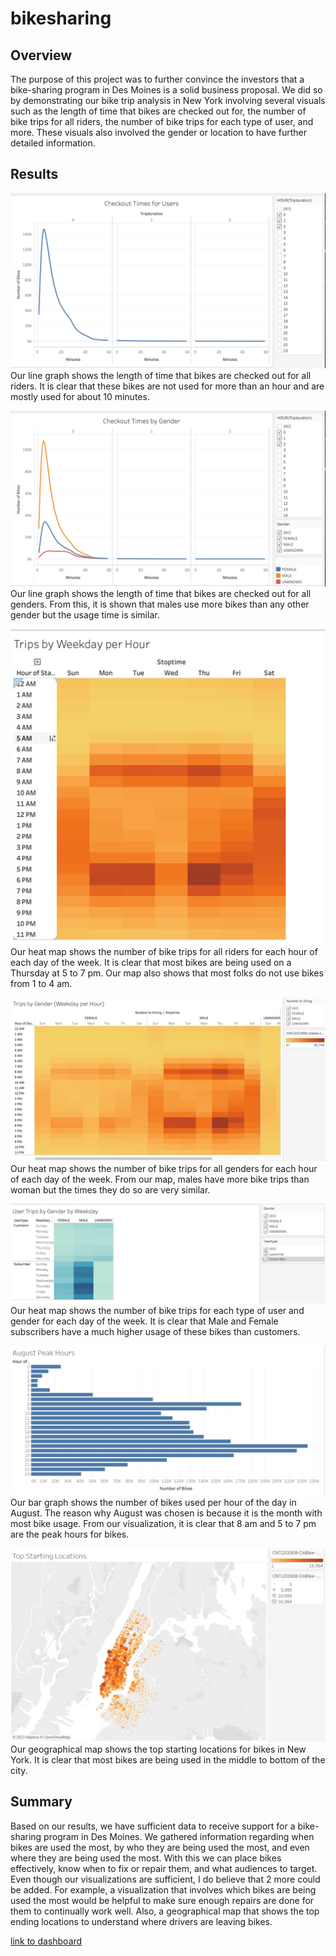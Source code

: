 # bikesharing

## Overview

The purpose of this project was to further convince the investors that a bike-sharing program in Des Moines is a solid business proposal. We did so by demonstrating our bike trip analysis in New York involving several visuals such as the length of time that bikes are checked out for, the number of bike trips for all riders, the number of bike trips for each type of user, and more. These visuals also involved the gender or location to have further detailed information. 

## Results

![Checkout_time_users](Results/checkout_times_for_users.png)
Our line graph shows the length of time that bikes are checked out for all riders. It is clear that these bikes are not used for more than an hour and are mostly used for about 10 minutes.

![Checkiut_time_gender](Results/checkout_times_by_gender.png)
Our line graph shows the length of time that bikes are checked out for all genders. From this, it is shown that males use more bikes than any other gender but the usage time is similar.

![Trips_by_weekday](Results/trips_by_weekday_per_hour.png)
Our heat map shows the number of bike trips for all riders for each hour of each day of the week. It is clear that most bikes are being used on a Thursday at 5 to 7 pm. Our map also shows that most folks do not use bikes from 1 to 4 am. 

![Trips_by_gender](Results/trips_by_gender.png)
Our heat map shows the number of bike trips for all genders for each hour of each day of the week. From our map, males have more bike trips than woman but the times they do so are very similar.

![User_trips_gender](Results/user_trips_by_gender.png)
Our heat map shows the number of bike trips for each type of user and gender for each day of the week. It is clear that Male and Female subscribers have a much higher usage of these bikes than customers.

![August_hours](Results/august_peak_hour.PNG)
Our bar graph shows the number of bikes used per hour of the day in August. The reason why August was chosen is because it is the month with most bike usage. From our visualization, it is clear that 8 am and 5 to 7 pm are the peak hours for bikes.  

![Top_location](Results/top_starting_location.PNG)
Our geographical map shows the top starting locations for bikes in New York. It is clear that most bikes are being used in the middle to bottom of the city.

## Summary
Based on our results, we have sufficient data to receive support for a bike-sharing program in Des Moines. We gathered information regarding when bikes are used the most, by who they are being used the most, and even where they are being used the most. With this we can place bikes effectively, know when to fix or repair them, and what audiences to target. Even though our visualizations are sufficient, I do believe that 2 more could be added. For example, a visualization that involves which bikes are being used the most would be helpful to make sure enough repairs are done for them to continually work well. Also, a geographical map that shows the top ending locations to understand where drivers are leaving bikes.


[link to dashboard](https://public.tableau.com/app/profile/daniel.roldan/viz/NYCCitibikeAnalysis_16757410915240/NYCCitibikeAnalysis?publish=yes)
